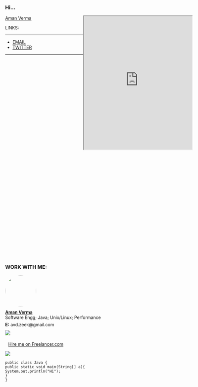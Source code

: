 <script type="text/javascript" src="https://platform.linkedin.com/badges/js/profile.js" async defer></script>
### Hi...
<div style="width: 50%; height: 800; float:left">
  <div class="LI-profile-badge"  data-version="v1" data-size="medium" data-locale="en_US" data-type="vertical" data-theme="dark" data-vanity="amanzeekverma"><a class="LI-simple-link" href='https://www.linkedin.com/in/amanzeekverma?trk=profile-badge'>Aman Verma</a></div>
  <p>LINKS:
  <hr>
  <ul>
  <li><a href="mailto:avd.zeek@gmail.com">EMAIL</a> </li>
  <li><a href="https://twitter.com/aman_zeek_verma">TWITTER</a></li>
  </ul>
  <hr>
  </p>
  
</div>
<div style="width: 50%; height: 800; float:right">

   <iframe
    allow="microphone;"
    width="350"
    height="430"
    src="https://console.dialogflow.com/api-client/demo/embedded/6f1d5530-c572-4c8a-a0ed-2338b3723ebe">
</iframe>

</div>


### WORK WITH ME:

<div>
    <a href="https://www.freelancer.com/affiliates/email/16436893/"><img src="https://cdn6.f-cdn.com/ppic/82591344/logo/16436893/profile_logo_16436893.jpg" style="margin-right: 20px; margin-bottom:10px; width:100px; max-height: 100px; border-radius: 50%;"></a>
    <div style="min-height:40px;">
        <a style="text-decoration: underline; font-weight: bold;" href="https://www.freelancer.com/affiliates/email/16436893/">Aman Verma</a>
        <p style="margin: 0;margin-bottom: 6px; white-space: nowrap;overflow: hidden">Software Engg; Java; Unix/Linux; Performance</p>        
        <p style="margin: 0;"><strong>E:</strong> avd.zeek@gmail.com</p>
    </div>
    <img src="https://www.freelancer.com/static/css/images/landingpage/hireme-widget-builder/fl-bird-icon.png" style="margin: 10px 0;">
    <a href="https://www.freelancer.com/affiliates/email/16436893/" style="display: block;text-decoration: underline;margin: 10px 0 10px 10px;vertical-align: middle;height: 21px;">Hire me on Freelancer.com</a>
    <img src="//t.flnwdgt.com/1px.gif?username=avDZeeK&amp;en=externalHireme&amp;method=img&amp;label=hiremeEmailImpression&amp;ip=96.252.59.246&amp;type=emailSignature">
</div>


```
public class Java {
public static void main(String[] a){
System.out.println("Hi");
}
}
```



